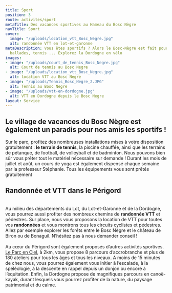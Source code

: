 ```yaml
---
title: Sport
position: 3
route: activites/sport
metaTitle: Des vacances sportives au Hameau du Bosc Nègre
navTitle: Sport
cover:
  image: "/uploads/location_vtt_Bosc_Negre.jpg"
  alt: randonnée VTT en lot-et-garonne
metaDescription: Vous êtes sportifs ? Alors le Bosc-Nègre est fait pour vous. VTT,
  ballades, tennis ... Explorez la Dordogne en vélo
images:
- image: "/uploads/court_de_tennis_Bosc_Negre.jpg"
  alt: Court de tennis au Bosc Negre
- image: "/uploads/location_vtt_Bosc_Negre.jpg"
  alt: location VTT au Bosc Negre
- image: "/uploads/Tennis_Bosc_Negre_2.JPG"
  alt: Tennis au Bosc Negre
- image: "/uploads/vtt-en-dordogne.jpg"
  alt: VTT en Dordogne depuis le Bosc Negre
layout: Service
---
```


## Le village de vacances du Bosc Nègre est également un paradis pour nos amis les sportifs !

Sur le parc, profitez des nombreuses installations mises à votre disposition gratuitement : **le terrain de tennis**, la piscine chauffée, ainsi que les terrains de pétanque, de football, de volleyball et de badminton. Nous pouvons bien sûr vous prêter tout le matériel nécessaire sur demande ! Durant les mois de juillet et août, un cours de yoga est également dispensé chaque semaine par la professeur Stéphanie. Tous les équipements vous sont prêtés gratuitement

## Randonnée et VTT dans le Périgord

\
Au milieu des départements du Lot, du Lot-et-Garonne et de la Dordogne, vous pourrez aussi profiter des nombreux chemins de **randonnée VTT** et pédestres. Sur place, nous vous proposons la location de VTT pour toutes vos **randonnées** et vous montrons tous les circuits cyclistes et pédestres. Allez par exemple explorer les forêts entre le Bosc Nègre et le château de Biron ou de Bonaguil. N’hésitez pas à nous demander conseil !\
\
Au cœur du Périgord sont également proposés d’autres activités sportives. [Le Parc en Ciel](http://www.parc-en-ciel.com/), à 2km, vous propose 8 parcours d’accrobranche et plus de 180 ateliers pour tous les âges et tous les niveaux. A moins de 15 minutes de chez nous, vous pourrez également vous initier à l’escalade, à la spéléologie, à la descente en rappel depuis un donjon ou encore à l’équitation. Enfin, la Dordogne propose de magnifiques parcours en canoë-kayak, durant lesquels vous pourrez profiter de la nature, du paysage patrimonial et du calme.